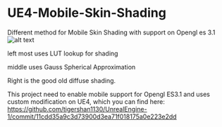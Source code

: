 # UE4-Mobile-Skin-Shading
Different method for Mobile Skin Shading with support on Opengl es 3.1
![alt text](https://github.com/tigershan1130/UE4-Mobile-Skin-Shading/blob/main/HighresScreenshot00000.png)

left most uses LUT lookup for shading

middle uses Gauss Spherical Approximation

Right is the good old diffuse shading.


This project need to enable mobile support for Opengl ES3.1 and uses custom modification on UE4, which you can find here:
https://github.com/tigershan1130/UnrealEngine-1/commit/11cdd35a9c3d73900d3ea71f018175a0e223e2dd
